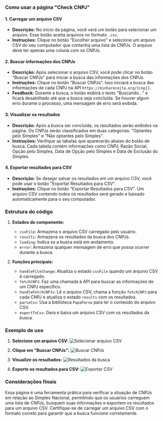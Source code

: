 ### Como usar a página "Check CNPJ"

#### 1\. Carregar um arquivo CSV

-   **Descrição:** No início da página, você verá um botão para selecionar um arquivo. Esse botão aceita arquivos no formato `.csv`.
-   **Instruções:** Clique no botão "Escolher arquivo" e selecione um arquivo CSV do seu computador que contenha uma lista de CNPJs. O arquivo deve ter apenas uma coluna com os CNPJs.

#### 2\. Buscar informações dos CNPJs

-   **Descrição:** Após selecionar o arquivo CSV, você pode clicar no botão "Buscar CNPJs" para iniciar a busca das informações dos CNPJs.
-   **Instruções:** Clique no botão "Buscar CNPJs". Isso iniciará a busca das informações de cada CNPJ na API `https://minhareceita.org/{cnpj}`.
-   **Feedback:** Durante a busca, o botão exibirá o texto "Buscando..." e ficará desabilitado até que a busca seja concluída. Se houver algum erro durante o processo, uma mensagem de erro será exibida.

#### 3\. Visualizar os resultados

-   **Descrição:** Após a busca ser concluída, os resultados serão exibidos na página. Os CNPJs serão classificados em duas categorias: "Optantes pelo Simples" e "Não optantes pelo Simples".
-   **Instruções:** Verifique as tabelas que aparecerão abaixo do botão de busca. Cada tabela contém informações como CNPJ, Razão Social, Opção pelo Simples, Data de Opção pelo Simples e Data de Exclusão do Simples.

#### 4\. Exportar resultados para CSV

-   **Descrição:** Se desejar salvar os resultados em um arquivo CSV, você pode usar o botão "Exportar Resultados para CSV".
-   **Instruções:** Clique no botão "Exportar Resultados para CSV". Um arquivo CSV contendo todos os resultados será gerado e baixado automaticamente para o seu computador.

### Estrutura do código

1.  **Estados do componente:**

    -   `csvFile`: Armazena o arquivo CSV carregado pelo usuário.
    -   `results`: Armazena os resultados da busca dos CNPJs.
    -   `loading`: Indica se a busca está em andamento.
    -   `error`: Armazena qualquer mensagem de erro que possa ocorrer durante a busca.
2.  **Funções principais:**

    -   `handleFileChange`: Atualiza o estado `csvFile` quando um arquivo CSV é carregado.
    -   `fetchCNPJ`: Faz uma chamada à API para buscar as informações de um CNPJ específico.
    -   `handleFetchCNPJs`: Lê o arquivo CSV, chama a função `fetchCNPJ` para cada CNPJ e atualiza o estado `results` com os resultados.
    -   `parseCsv`: Usa a biblioteca `PapaParse` para ler o conteúdo do arquivo CSV.
    -   `exportToCsv`: Gera e baixa um arquivo CSV com os resultados da busca.

### Exemplo de uso

1.  **Selecione um arquivo CSV:** ![Selecionar arquivo CSV](#)

2.  **Clique em "Buscar CNPJs":** ![Buscar CNPJs](#)

3.  **Visualize os resultados:** ![Resultados da busca](#)

4.  **Exporte os resultados para CSV:** ![Exportar CSV](#)

### Considerações finais

Essa página é uma ferramenta prática para verificar a situação de CNPJs em relação ao Simples Nacional, permitindo que os usuários carreguem uma lista de CNPJs, busquem suas informações e exportem os resultados para um arquivo CSV. Certifique-se de carregar um arquivo CSV com o formato correto para garantir que a busca funcione corretamente.
